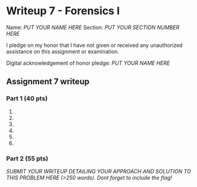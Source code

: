 Writeup 7 - Forensics I
======

Name: *PUT YOUR NAME HERE*
Section: *PUT YOUR SECTION NUMBER HERE*

I pledge on my honor that I have not given or received any unauthorized assistance on this assignment or examination.

Digital acknowledgement of honor pledge: *PUT YOUR NAME HERE*

## Assignment 7 writeup

### Part 1 (40 pts)

1. 

2. 

3. 

4. 

5. 

6.

### Part 2 (55 pts)

*SUBMIT YOUR WRITEUP DETAILING YOUR APPROACH AND SOLUTION TO THIS PROBLEM HERE (>250 words). Dont forget to include the flag!*
